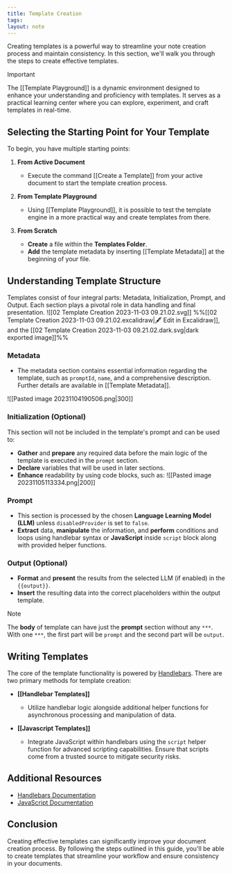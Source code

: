 ```yaml
---
title: Template Creation
tags: 
layout: note 
---
```

Creating templates is a powerful way to streamline your note creation process and maintain consistency. In this section, we'll walk you through the steps to create effective templates.

> [!important]
> The [[Template Playground]] is a dynamic environment designed to enhance your understanding and proficiency with templates. It serves as a practical learning center where you can explore, experiment, and craft templates in real-time.
## Selecting the Starting Point for Your Template

To begin, you have multiple starting points:

1. **From Active Document**
   - Execute the command [[Create a Template]] from your active document to start the template creation process.

2. **From Template Playground**
   - Using [[Template Playground]], it is possible to test the template engine in a more practical way and create templates from there. 

3. **From Scratch**
   - **Create** a file within the **Templates Folder**.
   - **Add** the template metadata by inserting [[Template Metadata]] at the beginning of your file.

## Understanding Template Structure

Templates consist of four integral parts: Metadata, Initialization, Prompt, and Output. Each section plays a pivotal role in data handling and final presentation.
![[02 Template Creation 2023-11-03 09.21.02.svg]]
%%[[02 Template Creation 2023-11-03 09.21.02.excalidraw|🖋 Edit in Excalidraw]], and the [[02 Template Creation 2023-11-03 09.21.02.dark.svg|dark exported image]]%%

### Metadata

- The metadata section contains essential information regarding the template, such as `promptId`, `name`, and a comprehensive description. Further details are available in [[Template Metadata]].

![[Pasted image 20231104190506.png|300]]
### Initialization (Optional)
This section will not be included in the template's prompt and can be used to:
- **Gather** and **prepare** any required data before the main logic of the template is executed in the `prompt` section.
- **Declare** variables that will be used in later sections.
- **Enhance** readability by using code blocks, such as:
![[Pasted image 20231105113334.png|200]]

### Prompt

- This section is processed by the chosen **Language Learning Model (LLM)** unless `disabledProvider` is set to `false`.
- **Extract** data, **manipulate** the information, and **perform** conditions and loops using handlebar syntax or **JavaScript** inside `script` block along with provided helper functions.

### Output (Optional)
- **Format** and **present** the results from the selected LLM (if enabled) in the `{{output}}`.
- **Insert** the resulting data into the correct placeholders within the output template.

> [!note]
> The **body** of template can have just the **prompt** section without any `***`. With one `***`, the first part will be `prompt` and the second part will be `output`.  


## Writing Templates

The core of the template functionality is powered by [Handlebars](https://handlebarsjs.com/). There are two primary methods for template creation:

- **[[Handlebar Templates]]**
  - Utilize handlebar logic alongside additional helper functions for asynchronous processing and manipulation of data.
  
- **[[Javascript Templates]]**
  - Integrate JavaScript within handlebars using the `script` helper function for advanced scripting capabilities. Ensure that scripts come from a trusted source to mitigate security risks.

## Additional Resources

- [Handlebars Documentation](https://handlebarsjs.com/)
- [JavaScript Documentation](https://developer.mozilla.org/en-US/docs/Web/JavaScript)

## Conclusion

Creating effective templates can significantly improve your document creation process. By following the steps outlined in this guide, you'll be able to create templates that streamline your workflow and ensure consistency in your documents.
